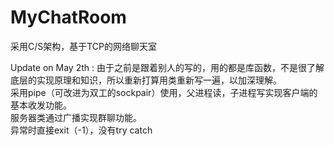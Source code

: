 # MyChatRoom
 采用C/S架构，基于TCP的网络聊天室


Update on May 2th :
  由于之前是跟着别人的写的，用的都是库函数，不是很了解底层的实现原理和知识，所以重新打算用类重新写一遍，以加深理解。    
  采用pipe（可改进为双工的sockpair）使用，父进程读，子进程写实现客户端的基本收发功能。    
  服务器类通过广播实现群聊功能。    
  异常时直接exit（-1），没有try catch    
